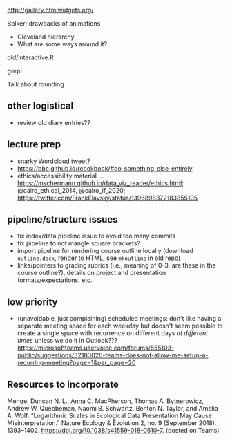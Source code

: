 
http://gallery.htmlwidgets.org/

Bolker: drawbacks of animations
* Cleveland hierarchy
* What are some ways around it?

old/interactive.R

grep!

Talk about rounding

## other logistical

- review old diary entries??

## lecture prep

- snarky Wordcloud tweet?
- https://bbc.github.io/rcookbook/#do_something_else_entirely
- ethics/accessibility material ... https://mschermann.github.io/data_viz_reader/ethics.html; @cairo_ethical_2014, @cairo_if_2020; https://twitter.com/FrankElavsky/status/1396898372183855105

## pipeline/structure issues

- fix index/data pipeline issue to avoid too many commits
- fix pipeline to not mangle square brackets?
- import pipeline for rendering course outline locally (download `outline.docx`, render to HTML; see `mkoutline` in old repo)
- links/pointers to grading rubrics (i.e., meaning of 0-3; are these in the course outline?), details on project and presentation formats/expectations, etc.

## low priority

- (unavoidable, just complaining) scheduled meetings: don't like having a separate meeting space for each weekday but doesn't seem possible to create a single space with recurrence on different days *at different times* unless we do it in Outlook??? https://microsoftteams.uservoice.com/forums/555103-public/suggestions/32183026-teams-does-not-allow-me-setup-a-recurring-meeting?page=1&per_page=20

## Resources to incorporate

Menge, Duncan N. L., Anna C. MacPherson, Thomas A. Bytnerowicz, Andrew W. Quebbeman, Naomi B. Schwartz, Benton N. Taylor, and Amelia A. Wolf. “Logarithmic Scales in Ecological Data Presentation May Cause Misinterpretation.” Nature Ecology & Evolution 2, no. 9 (September 2018): 1393–1402. https://doi.org/10.1038/s41559-018-0610-7. (posted on Teams)
